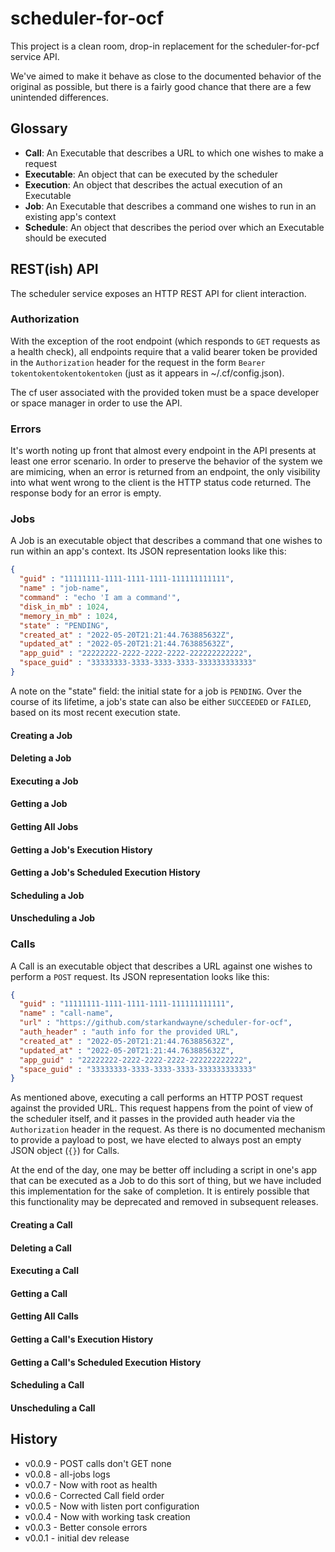 # scheduler-for-ocf #

This project is a clean room, drop-in replacement for the scheduler-for-pcf service API.

We've aimed to make it behave as close to the documented behavior of the original as possible, but there is a fairly good chance that there are a few unintended differences.

## Glossary ##

* **Call**: An Executable that describes a URL to which one wishes to make a request
* **Executable**: An object that can be executed by the scheduler
* **Execution**: An object that describes the actual execution of an Executable
* **Job**: An Executable that describes a command one wishes to run in an existing app's context
* **Schedule**: An object that describes the period over which an Executable should be executed

## REST(ish) API ##

The scheduler service exposes an HTTP REST API for client interaction.

### Authorization ###

With the exception of the root endpoint (which responds to `GET` requests as a health check), all endpoints require that a valid bearer token be provided in the `Authorization` header for the request in the form `Bearer tokentokentokentokentoken` (just as it appears in ~/.cf/config.json).

The cf user associated with the provided token must be a space developer or space manager in order to use the API.

### Errors ###

It's worth noting up front that almost every endpoint in the API presents at least one error scenario. In order to preserve the behavior of the system we are mimicing, when an error is returned from an endpoint, the only visibility into what went wrong to the client is the HTTP status code returned. The response body for an error is empty.

### Jobs ###

A Job is an executable object that describes a command that one wishes to run within an app's context. Its JSON representation looks like this:

```json
{
  "guid" : "11111111-1111-1111-1111-111111111111",
  "name" : "job-name",
  "command" : "echo 'I am a command'",
  "disk_in_mb" : 1024,
  "memory_in_mb" : 1024,
  "state" : "PENDING",
  "created_at" : "2022-05-20T21:21:44.763885632Z",
  "updated_at" : "2022-05-20T21:21:44.763885632Z",
  "app_guid" : "22222222-2222-2222-2222-222222222222",
  "space_guid" : "33333333-3333-3333-3333-333333333333"
}
```

A note on the "state" field: the initial state for a job is `PENDING`. Over the course of its lifetime, a job's state can also be either `SUCCEEDED` or `FAILED`, based on its most recent execution state.

#### Creating a Job ####

#### Deleting a Job ####

#### Executing a Job ####

#### Getting a Job ####

#### Getting All Jobs ####

#### Getting a Job's Execution History ####

#### Getting a Job's Scheduled Execution History ####

#### Scheduling a Job ####

#### Unscheduling a Job ####

### Calls ###

A Call is an executable object that describes a URL against one wishes to perform a `POST` request. Its JSON representation looks like this:

```json
{
  "guid" : "11111111-1111-1111-1111-111111111111",
  "name" : "call-name",
  "url" : "https://github.com/starkandwayne/scheduler-for-ocf",
  "auth_header" : "auth info for the provided URL",
  "created_at" : "2022-05-20T21:21:44.763885632Z",
  "updated_at" : "2022-05-20T21:21:44.763885632Z",
  "app_guid" : "22222222-2222-2222-2222-222222222222",
  "space_guid" : "33333333-3333-3333-3333-333333333333"
}
```

As mentioned above, executing a call performs an HTTP POST request against the provided URL. This request happens from the point of view of the scheduler itself, and it passes in the provided auth header via the `Authorization` header in the request. As there is no documented mechanism to provide a payload to post, we have elected to always post an empty JSON object (`{}`) for Calls.

At the end of the day, one may be better off including a script in one's app that can be executed as a Job to do this sort of thing, but we have included this implementation for the sake of completion. It is entirely possible that this functionality may be deprecated and removed in subsequent releases.

#### Creating a Call ####

#### Deleting a Call ####

#### Executing a Call ####

#### Getting a Call ####

#### Getting All Calls ####

#### Getting a Call's Execution History ####

#### Getting a Call's Scheduled Execution History ####

#### Scheduling a Call ####

#### Unscheduling a Call ####


## History ##

* v0.0.9 - POST calls don't GET none
* v0.0.8 - all-jobs logs
* v0.0.7 - Now with root as health
* v0.0.6 - Corrected Call field order
* v0.0.5 - Now with listen port configuration
* v0.0.4 - Now with working task creation
* v0.0.3 - Better console errors
* v0.0.1 - initial dev release
